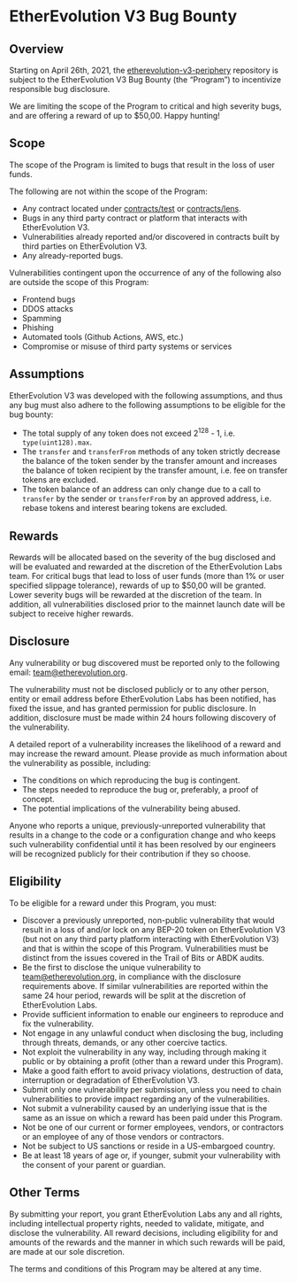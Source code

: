 # EtherEvolution V3 Bug Bounty

## Overview

Starting on April 26th, 2021, the [etherevolution-v3-periphery](https://github.com/EtherEvolution/etherevolution-v3-periphery) repository is
subject to the EtherEvolution V3 Bug Bounty (the “Program”) to incentivize responsible bug disclosure.

We are limiting the scope of the Program to critical and high severity bugs, and are offering a reward of up to $50,00. Happy hunting!

## Scope

The scope of the Program is limited to bugs that result in the loss of user funds.

The following are not within the scope of the Program:

- Any contract located under [contracts/test](./contracts/test) or [contracts/lens](./contracts/lens).
- Bugs in any third party contract or platform that interacts with EtherEvolution V3.
- Vulnerabilities already reported and/or discovered in contracts built by third parties on EtherEvolution V3.
- Any already-reported bugs.

Vulnerabilities contingent upon the occurrence of any of the following also are outside the scope of this Program:

- Frontend bugs
- DDOS attacks
- Spamming
- Phishing
- Automated tools (Github Actions, AWS, etc.)
- Compromise or misuse of third party systems or services

## Assumptions

EtherEvolution V3 was developed with the following assumptions, and thus any bug must also adhere to the following assumptions
to be eligible for the bug bounty:

- The total supply of any token does not exceed 2<sup>128</sup> - 1, i.e. `type(uint128).max`.
- The `transfer` and `transferFrom` methods of any token strictly decrease the balance of the token sender by the transfer amount and increases the balance of token recipient by the transfer amount, i.e. fee on transfer tokens are excluded.
- The token balance of an address can only change due to a call to `transfer` by the sender or `transferFrom` by an approved address, i.e. rebase tokens and interest bearing tokens are excluded.

## Rewards

Rewards will be allocated based on the severity of the bug disclosed and will be evaluated and rewarded at the discretion of the EtherEvolution Labs team.
For critical bugs that lead to loss of user funds (more than 1% or user specified slippage tolerance),
rewards of up to $50,00 will be granted. Lower severity bugs will be rewarded at the discretion of the team.
In addition, all vulnerabilities disclosed prior to the mainnet launch date will be subject to receive higher rewards.

## Disclosure

Any vulnerability or bug discovered must be reported only to the following email: [team@etherevolution.org](mailto:team@etherevolution.org).

The vulnerability must not be disclosed publicly or to any other person, entity or email address before EtherEvolution Labs has been notified, has fixed the issue, and has granted permission for public disclosure. In addition, disclosure must be made within 24 hours following discovery of the vulnerability.

A detailed report of a vulnerability increases the likelihood of a reward and may increase the reward amount. Please provide as much information about the vulnerability as possible, including:

- The conditions on which reproducing the bug is contingent.
- The steps needed to reproduce the bug or, preferably, a proof of concept.
- The potential implications of the vulnerability being abused.

Anyone who reports a unique, previously-unreported vulnerability that results in a change to the code or a configuration change and who keeps such vulnerability confidential until it has been resolved by our engineers will be recognized publicly for their contribution if they so choose.

## Eligibility

To be eligible for a reward under this Program, you must:

- Discover a previously unreported, non-public vulnerability that would result in a loss of and/or lock on any BEP-20 token on EtherEvolution V3 (but not on any third party platform interacting with EtherEvolution V3) and that is within the scope of this Program. Vulnerabilities must be distinct from the issues covered in the Trail of Bits or ABDK audits.
- Be the first to disclose the unique vulnerability to [team@etherevolution.org](mailto:team@etherevolution.org), in compliance with the disclosure requirements above. If similar vulnerabilities are reported within the same 24 hour period, rewards will be split at the discretion of EtherEvolution Labs.
- Provide sufficient information to enable our engineers to reproduce and fix the vulnerability.
- Not engage in any unlawful conduct when disclosing the bug, including through threats, demands, or any other coercive tactics.
- Not exploit the vulnerability in any way, including through making it public or by obtaining a profit (other than a reward under this Program).
- Make a good faith effort to avoid privacy violations, destruction of data, interruption or degradation of EtherEvolution V3.
- Submit only one vulnerability per submission, unless you need to chain vulnerabilities to provide impact regarding any of the vulnerabilities.
- Not submit a vulnerability caused by an underlying issue that is the same as an issue on which a reward has been paid under this Program.
- Not be one of our current or former employees, vendors, or contractors or an employee of any of those vendors or contractors.
- Not be subject to US sanctions or reside in a US-embargoed country.
- Be at least 18 years of age or, if younger, submit your vulnerability with the consent of your parent or guardian.

## Other Terms

By submitting your report, you grant EtherEvolution Labs any and all rights, including intellectual property rights, needed to validate, mitigate, and disclose the vulnerability. All reward decisions, including eligibility for and amounts of the rewards and the manner in which such rewards will be paid, are made at our sole discretion.

The terms and conditions of this Program may be altered at any time.
